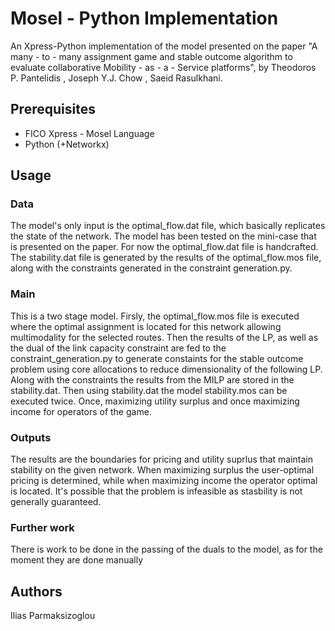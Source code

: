 
# Mosel - Python Implementation

An Xpress-Python implementation of the model presented on the paper "A many - to - many assignment game and stable outcome algorithm to evaluate collaborative Mobility - as - a - Service platforms", by Theodoros P. Pantelidis , Joseph Y.J. Chow , Saeid Rasulkhani.

## Prerequisites

+ FICO Xpress - Mosel Language
+ Python (+Networkx)

## Usage

### Data 

The model's only input is the optimal_flow.dat file, which basically replicates the state of the network. The model has been tested on the mini-case that is presented on the paper. For now the optimal_flow.dat file is handcrafted. The stability.dat file is generated by the results of the optimal_flow.mos file, along with the constraints generated in the constraint generation.py.

### Main

This is a two stage model. Firsly, the optimal_flow.mos file is executed where the optimal assignment is located for this network allowing multimodality for the selected routes. Then the results of the LP, as well as the dual of the link capacity constraint are fed to the constraint_generation.py to generate constaints for the stable outcome problem using core allocations to reduce dimensionality of the following LP. Along with the constraints the results from the MILP are stored in the stability.dat. Then using stability.dat the model stability.mos can be executed twice. Once, maximizing utility surplus and once maximizing income for operators of the game.

### Outputs

The results are the boundaries for pricing and utility suprlus that maintain stability on the given network. When maximizing surplus the user-optimal pricing is determined, while when maximizing income the operator optimal is located. It's possible that the problem is infeasible as stasbility is not generally guaranteed.

### Further work

There is work to be done in the passing of the duals to the model, as for the moment they are done manually


## Authors

Ilias Parmaksizoglou